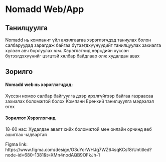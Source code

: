 <h1>Nomadd Web/App</h1>

<h2>Танилцуулга</h2>

<p>Nomadd нь компанит үйл ажилгаагаа хэрэглэгчдэд таниулах болон салбаруудад зарагдаж байгаа бүтээгдхүүнүүдийг танилцуулах захиалга хүлээн авч борлуулах юм. 
Хэрэглэгчид өөрсдийн хүссэн бүтээгдэхүүнийг цэгцтэй хялбар байдлаар олж худалдан авах</p>


<h2>Зорилго</h2>

<h4>Nomadd web нь хэрэглэгчдэд:</h4>

<p>Хүссэн номоо салбар байгуулга дээр ирэлгүйгээр байгаа газраасаа захиалах боломжтой болох
Компани Ерөнхий танилцуулга мэдээлэл өгөх</p>

<h4>Зорилтот Хэрэглэгчид</h4>

<p>18-60 нас: Худалдан авалт хийх боломжтой мөн онлайн орчинд веб ашиглах чадвартай</p>

<p style="color=blue;">Figma link: https://www.figma.com/design/O3uYorWHJg7WZ64sqKCsf8/Untitled?node-id=680-1381&t=XMn4nodAQB9OFkJh-1</p>

